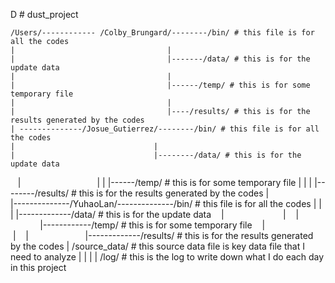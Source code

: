 D # dust_project



                                   
    /Users/------------ /Colby_Brungard/--------/bin/ # this file is for all the codes
    |                                  |
    |                                  |-------/data/ # this is for the update data
    |                                  |
    |                                  |------/temp/ # this is for some temporary file
    |                                  |
    |                                  |----/results/ # this is for the results generated by the codes                                
    | --------------/Josue_Gutierrez/--------/bin/ # this file is for all the codes
    |                               |
    |                               |--------/data/ # this is for the update data
    |                               |
    |                               |------/temp/ # this is for some temporary file
    |                               |
    |                               |--------/results/ # this is for the results generated by the codes 
    |                               
    |--------------/YuhaoLan/--------------/bin/ # this file is for all the codes
    |                        |
    |                        |-------------/data/ # this is for the update data
    |                        |
    |                        |------------/temp/ # this is for some temporary file 
    |                        |
    |                        |-------------/results/ # this is for the results generated by the codes
    |
    /source_data/ # this source data file is key data file that I need to analyze
    |
    |
    |
    |
    /log/    # this is the log to write down what I do each day in this project
